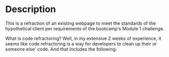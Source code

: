 # Description
This is a refraction of an existing webpage to meet the standards of the hypothetical client per requirements of the bootcamp's Module  1 challenge.

What is code refractoring?
Well, in my extensive 2 weeks of experience, it seems like code refractoring is a way for developers to clean up their or someone else' code. And that includes the following:
